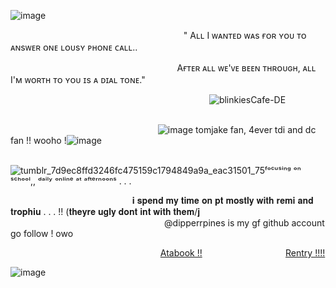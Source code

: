 ![image](https://github.com/user-attachments/assets/fe1ab785-b810-487e-8424-c4d68a23b60b)


⠀⠀⠀⠀⠀⠀⠀⠀⠀⠀⠀⠀⠀⠀⠀⠀⠀⠀⠀⠀⠀⠀⠀⠀⠀⠀⠀" Aʟʟ I ᴡᴀɴᴛᴇᴅ ᴡᴀs ғᴏʀ ʏᴏᴜ ᴛᴏ ᴀɴsᴡᴇʀ ᴏɴᴇ ʟᴏᴜsʏ ᴘʜᴏɴᴇ ᴄᴀʟʟ.. 

⠀⠀⠀⠀⠀⠀⠀⠀⠀⠀⠀⠀⠀⠀⠀⠀⠀⠀⠀⠀⠀⠀⠀⠀⠀⠀Aғᴛᴇʀ ᴀʟʟ ᴡᴇ'ᴠᴇ ʙᴇᴇɴ ᴛʜʀᴏᴜɢʜ, ᴀʟʟ I'ᴍ ᴡᴏʀᴛʜ ᴛᴏ ʏᴏᴜ ɪs ᴀ ᴅɪᴀʟ ᴛᴏɴᴇ."


⠀⠀⠀⠀⠀⠀⠀⠀⠀⠀⠀⠀⠀⠀⠀⠀⠀⠀⠀⠀⠀⠀⠀⠀⠀⠀⠀⠀⠀⠀⠀![blinkiesCafe-DE](https://github.com/user-attachments/assets/067400dd-8eac-406d-a896-5c0dd1fa691a)
⠀⠀⠀⠀⠀⠀⠀⠀⠀⠀⠀⠀⠀⠀⠀⠀⠀⠀⠀⠀⠀⠀⠀⠀⠀⠀⠀⠀⠀

⠀⠀⠀⠀⠀⠀⠀⠀⠀⠀⠀⠀⠀⠀⠀⠀⠀⠀⠀⠀⠀⠀⠀![image](https://github.com/user-attachments/assets/cf18e1a4-f86a-4a60-a4ee-40cb561ffaed) tomjake fan, 4ever tdi and dc fan !! wooho !![image](https://github.com/user-attachments/assets/38fb3975-fcea-4a2f-a308-ae751ff9d151)

⠀⠀⠀⠀⠀⠀⠀⠀⠀⠀⠀⠀⠀⠀⠀⠀⠀⠀⠀⠀⠀⠀⠀⠀⠀⠀⠀⠀![tumblr_7d9ec8ffd3246fc475159c1794849a9a_eac31501_75](https://github.com/user-attachments/assets/178567ae-7ac8-4dd7-8a4a-0654b42d97bd)ᶠᵒᶜᵘˢⁱⁿᵍ ᵒⁿ ˢᶜʰᵒᵒˡ,, ᵈᵃⁱˡʸ ᵒⁿˡⁱⁿᵉ ᵃᵗ ᵃᶠᵗᵉʳⁿᵒᵒⁿˢ . . .

⠀⠀⠀⠀⠀⠀⠀⠀⠀⠀⠀⠀⠀⠀⠀⠀⠀⠀⠀𝐢 𝐬𝐩𝐞𝐧𝐝 𝐦𝐲 𝐭𝐢𝐦𝐞 𝐨𝐧 𝐩𝐭 𝐦𝐨𝐬𝐭𝐥𝐲 𝐰𝐢𝐭𝐡 𝐫𝐞𝐦𝐢 𝐚𝐧𝐝 𝐭𝐫𝐨𝐩𝐡𝐢𝐮 . . . !! (𝐭𝐡𝐞𝐲𝐫𝐞 𝐮𝐠𝐥𝐲 𝐝𝐨𝐧𝐭 𝐢𝐧𝐭 𝐰𝐢𝐭𝐡 𝐭𝐡𝐞𝐦/𝐣
⠀⠀⠀⠀⠀⠀⠀⠀⠀⠀⠀⠀⠀⠀⠀⠀⠀⠀⠀⠀⠀⠀⠀⠀@dipperrpines is my gf github account go follow ! owo

⠀⠀⠀⠀⠀⠀⠀⠀⠀⠀⠀⠀⠀⠀⠀⠀ ⠀⠀⠀⠀⠀⠀⠀[Atabook !!](https://jani.atabook.org/)⠀⠀⠀⠀⠀⠀⠀⠀⠀⠀⠀⠀⠀[Rentry !!!!](https://rentry.co/sbm55qf9)

![image](https://github.com/user-attachments/assets/9b3863f8-28d5-460c-845a-e4fa2fca54bf)




